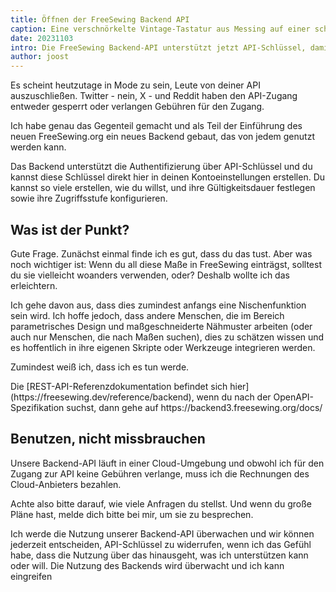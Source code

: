 ```yaml
---
title: Öffnen der FreeSewing Backend API
caption: Eine verschnörkelte Vintage-Tastatur aus Messing auf einer schwarzen Computertastatur, von PixaBay
date: 20231103
intro: Die FreeSewing Backend-API unterstützt jetzt API-Schlüssel, damit du auch mit ihr interagieren kannst
author: joost
---
```


Es scheint heutzutage in Mode zu sein, Leute von deiner API auszuschließen. Twitter - nein, X - und Reddit haben den API-Zugang entweder gesperrt oder verlangen Gebühren für den Zugang.

Ich habe genau das Gegenteil gemacht und als Teil der Einführung des neuen FreeSewing.org ein neues Backend gebaut, das von jedem genutzt werden kann.

Das Backend unterstützt die Authentifizierung über API-Schlüssel und du kannst diese Schlüssel direkt hier in deinen Kontoeinstellungen erstellen. Du kannst so viele erstellen, wie du willst, und ihre Gültigkeitsdauer festlegen sowie ihre Zugriffsstufe konfigurieren.

## Was ist der Punkt?

Gute Frage. Zunächst einmal finde ich es gut, dass du das tust. Aber was noch wichtiger ist: Wenn du all diese Maße in FreeSewing einträgst, solltest du sie vielleicht woanders verwenden, oder? Deshalb wollte ich das erleichtern.

Ich gehe davon aus, dass dies zumindest anfangs eine Nischenfunktion sein wird. Ich hoffe jedoch, dass andere Menschen, die im Bereich parametrisches Design und maßgeschneiderte Nähmuster arbeiten (oder auch nur Menschen, die nach Maßen suchen), dies zu schätzen wissen und es hoffentlich in ihre eigenen Skripte oder Werkzeuge integrieren werden.

Zumindest weiß ich, dass ich es tun werde.

Die \[REST-API-Referenzdokumentation befindet sich hier] (https\://freesewing.dev/reference/backend), wenn du nach der OpenAPI-Spezifikation suchst, dann gehe auf https\://backend3.freesewing.org/docs/

## Benutzen, nicht missbrauchen

Unsere Backend-API läuft in einer Cloud-Umgebung und obwohl ich für den Zugang zur API keine Gebühren verlange, muss ich die Rechnungen des Cloud-Anbieters bezahlen.

Achte also bitte darauf, wie viele Anfragen du stellst. Und wenn du große Pläne hast, melde dich bitte bei mir, um sie zu besprechen.

Ich werde die Nutzung unserer Backend-API überwachen und wir können jederzeit entscheiden, API-Schlüssel zu widerrufen, wenn ich das Gefühl habe, dass die Nutzung über das hinausgeht, was ich unterstützen kann oder will.
Die Nutzung des Backends wird überwacht und ich kann eingreifen
